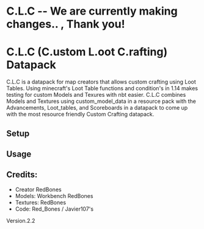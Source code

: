 # C.L.C -- We are currently making changes.. , Thank you! 

# C.L.C (C.ustom L.oot C.rafting) Datapack
C.L.C is a datapack for map creators that allows custom crafting using Loot Tables. Using minecraft's Loot Table functions and condition's in 1.14 makes testing for custom Models and Texures with nbt easier. C.L.C combines Models and Textures using custom_model_data in a resource pack with the Advancements, Loot_tables, and Scoreboards in a datapack to come up with the most resource friendly Custom Crafting datapack.    


## Setup

## Usage






##  Credits:
- Creator RedBones
- Models: Workbench RedBones  
- Textures: RedBones
- Code: Red_Bones / Javier107's

Version.2.2